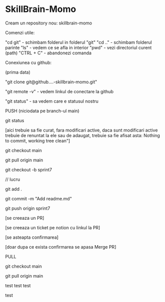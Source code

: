 # SkillBrain-Momo

Cream un repository nou: skillbrain-momo

Comenzi utile:

"cd git" - schimbam folderul in folderul "git"
"cd .." - schimbam folderul parinte
"ls" - vedem ce se afla in interior
"pwd" - vezi directoriul curent (path)
"CTRL + C" - abandonezi comanda

Conexiunea cu github:

(prima data)

"git clone git@github....-skillbrain-momo.git"

"git remote -v" - vedem linkul de conectare la github

"git status" - sa vedem care e statusul nostru

PUSH (niciodata pe branch-ul main)

git status

[aici trebuie sa fie curat, fara modificari active, daca sunt modificari active trebuie de renuntat la ele sau de adaugat, trebuie sa fie afisat asta: Nothing to commit, working tree clean"]

git checkout main

git pull origin main

git checkout -b sprint7

// lucru

git add .

git commit -m "Add readme.md"

git push origin sprint7

[se creeaza un PR]

[se creeaza un ticket pe notion cu linkul la PR]

[se asteapta confirmarea]

[doar dupa ce exista confirmarea se apasa Merge PR]

PULL

git checkout main

git pull origin main

test test test

test
